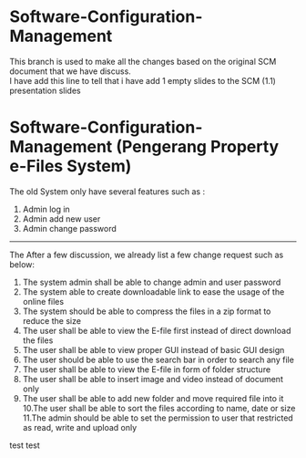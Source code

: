 # Software-Configuration-Management 
This branch is used to make all the changes based on the original SCM document that we have discuss.  
I have add this line to tell that i have add 1 empty slides to the SCM (1.1) presentation slides 

# Software-Configuration-Management (Pengerang Property e-Files System)

The old System only have several features such as :
 1. Admin log in
 2. Admin add new user
 3. Admin change password


_________________________________________________________________________________________________________________________________________

The After a few discussion, we already list a few change request such as below:

  1. The system admin shall be able to change admin and user password
  2. The system able to create downloadable link to ease the usage of the online files
  3. The system should be able to compress the files in a zip format to reduce the size
  4. The user shall be able to view the E-file first instead of direct download the files
  5. The user shall be able to view proper GUI instead of basic GUI design
  6. The user should  be able to use the search bar in order to search any file
  7. The user shall be able to view the E-file in form of folder structure
  8. The user shall be able to insert image and video instead of document only
  9. The user shall be able to add new folder and move required file into it
  10.The user shall be able to sort the files according to name, date or size
  11.The admin should be able to set the permission to user that restricted as read, write and upload only

test
test

